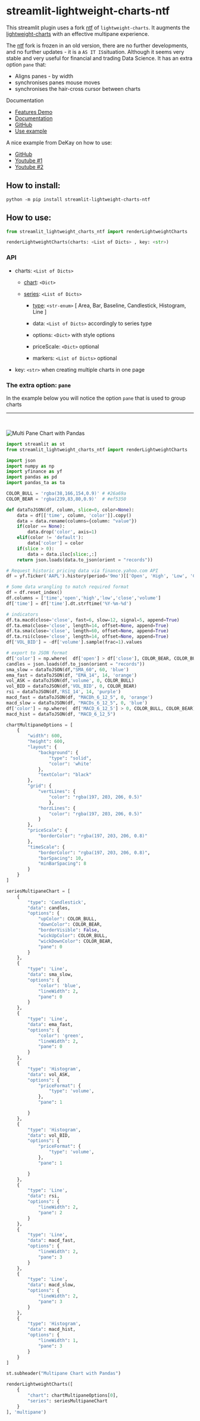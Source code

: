 # streamlit-lightweight-charts-ntf

This streamlit plugin uses a fork [ntf](https://github.com/ntf/lightweight-charts) of `lightweight-charts`.
It augments the [lightweight-charts](https://tradingview.github.io/lightweight-charts/) with an effective multipane experience.

The [ntf](https://github.com/ntf/lightweight-charts) fork is frozen in an old version, there are no further developments, and no further updates - it is a `AS IT IS`situation.
Although it seems very stable and very useful for financial and trading Data Science. It has an extra option `pane` that:

 - Aligns panes - by width
 - synchronises panes mouse moves
 - synchronises the hair-cross cursor between charts

Documentation
- [Features Demo](https://www.tradingview.com/lightweight-charts/)
- [Documentation](https://tradingview.github.io/lightweight-charts/)
- [GitHub](https://github.com/tradingview/lightweight-charts)
- [Use example](https://jsfiddle.net/adrianntf/6qea5ytv/)

A nice example from DeKay on how to use:
- [GitHub](https://github.com/karthik947/PlotIndicators)
- [Youtube #1](https://www.youtube.com/watch?v=NlHjhmIe1EI)
- [Youtube #2](https://www.youtube.com/watch?v=2nxj4aLBhgo)

## How to install:
```
python -m pip install streamlit-lightweight-charts-ntf
```

## How to use:
```python
from streamlit_lightweight_charts_ntf import renderLightweightCharts

renderLightweightCharts(charts: <List of Dicts> , key: <str>)
```

### API
- charts: `<List of Dicts>`

    - [chart](https://tradingview.github.io/lightweight-charts/docs/api/interfaces/ChartOptions): `<Dict>`

    - [series](https://tradingview.github.io/lightweight-charts/docs/series-types): `<List of Dicts>`

        - [type](https://tradingview.github.io/lightweight-charts/docs/series-types): `<str-enum>`
            [ Area, Bar, Baseline, Candlestick, Histogram, Line ]

        - data: `<List of Dicts>` accordingly to series type

        - options: `<Dict>` with style options

        - priceScale: `<Dict>` optional

        - markers: `<List of Dicts>` optional

- key: `<str>` when creating multiple charts in one page

### The extra option: `pane`
In the example below you will notice the option `pane` that is used to group charts 

---
<br />

![Multi Pane Chart with Pandas](https://github.com/freyastreamlit/streamlit-lightweight-charts-ntf/blob/main/examples/MultiPaneChartsWithPandas.png?raw=true)

```python
import streamlit as st
from streamlit_lightweight_charts_ntf import renderLightweightCharts

import json
import numpy as np
import yfinance as yf
import pandas as pd
import pandas_ta as ta

COLOR_BULL = 'rgba(38,166,154,0.9)' # #26a69a
COLOR_BEAR = 'rgba(239,83,80,0.9)'  # #ef5350

def dataToJSON(df, column, slice=0, color=None):
    data = df[['time', column, 'color']].copy()
    data = data.rename(columns={column: "value"})
    if(color == None):
        data.drop('color', axis=1)
    elif(color != 'default'):
        data['color'] = color
    if(slice > 0):
        data = data.iloc[slice:,:]
    return json.loads(data.to_json(orient = "records"))

# Request historic pricing data via finance.yahoo.com API
df = yf.Ticker('AAPL').history(period='9mo')[['Open', 'High', 'Low', 'Close', 'Volume']]

# Some data wrangling to match required format
df = df.reset_index()
df.columns = ['time','open','high','low','close','volume']                  # rename columns
df['time'] = df['time'].dt.strftime('%Y-%m-%d')                             # Date to string

# indicators
df.ta.macd(close='close', fast=6, slow=12, signal=5, append=True)           # calculate macd
df.ta.ema(close='close', length=14, offset=None, append=True)               # EMA fast
df.ta.sma(close='close', length=60, offset=None, append=True)               # SMA slow
df.ta.rsi(close='close', length=14, offset=None, append=True)               # RSI - momentum oscillator
df['VOL_BID'] = -df['volume'].sample(frac=1).values                         # shuffle and negate volume values

# export to JSON format
df['color'] = np.where(  df['open'] > df['close'], COLOR_BEAR, COLOR_BULL)  # bull or bear
candles = json.loads(df.to_json(orient = "records"))
sma_slow = dataToJSON(df,"SMA_60", 60, 'blue')
ema_fast = dataToJSON(df, "EMA_14", 14, 'orange')
vol_ASK = dataToJSON(df,'volume', 0, COLOR_BULL)
vol_BID = dataToJSON(df,'VOL_BID', 0, COLOR_BEAR)
rsi = dataToJSON(df,'RSI_14', 14, 'purple')
macd_fast = dataToJSON(df, "MACDh_6_12_5", 0, 'orange')
macd_slow = dataToJSON(df, "MACDs_6_12_5", 0, 'blue')
df['color'] = np.where(  df['MACD_6_12_5'] > 0, COLOR_BULL, COLOR_BEAR)     # MACD histogram color
macd_hist = dataToJSON(df, "MACD_6_12_5")

chartMultipaneOptions = [
    {
        "width": 600,
        "height": 600,
        "layout": {
            "background": {
                "type": "solid",
                "color": 'white'
            },
            "textColor": "black"
        },
        "grid": {
            "vertLines": {
                "color": "rgba(197, 203, 206, 0.5)"
                },
            "horzLines": {
                "color": "rgba(197, 203, 206, 0.5)"
            }
        },
        "priceScale": {
            "borderColor": "rgba(197, 203, 206, 0.8)"
        },
        "timeScale": {
            "borderColor": "rgba(197, 203, 206, 0.8)",
            "barSpacing": 10,
            "minBarSpacing": 8
        }
    }
]

seriesMultipaneChart = [
    {
        "type": 'Candlestick',
        "data": candles,
        "options": {
            "upColor": COLOR_BULL,
            "downColor": COLOR_BEAR,
            "borderVisible": False,
            "wickUpColor": COLOR_BULL,
            "wickDownColor": COLOR_BEAR,
            "pane": 0
        }
    },
    {
        "type": 'Line',
        "data": sma_slow,
        "options": {
            "color": 'blue',
            "lineWidth": 2,
            "pane": 0
        }
    },
    {
        "type": 'Line',
        "data": ema_fast,
        "options": {
            "color": 'green',
            "lineWidth": 2,
            "pane": 0
        }
    },
    {
        "type": 'Histogram',
        "data": vol_ASK,
        "options": {
            "priceFormat": {
                "type": 'volume',
            },
            "pane": 1

        }
    },
    {
        "type": 'Histogram',
        "data": vol_BID,
        "options": {
            "priceFormat": {
                "type": 'volume',
            },
            "pane": 1

        }
    },
    {
        "type": 'Line',
        "data": rsi,
        "options": {
            "lineWidth": 2,
            "pane": 2
        }
    },
    {
        "type": 'Line',
        "data": macd_fast,
        "options": {
            "lineWidth": 2,
            "pane": 3
        }
    },
    {
        "type": 'Line',
        "data": macd_slow,
        "options": {
            "lineWidth": 2,
            "pane": 3
        }
    },
    {
        "type": 'Histogram',
        "data": macd_hist,
        "options": {
            "lineWidth": 1,
            "pane": 3
        }
    }
]

st.subheader("Multipane Chart with Pandas")

renderLightweightCharts([
    {
        "chart": chartMultipaneOptions[0],
        "series": seriesMultipaneChart
    }
], 'multipane')
```
